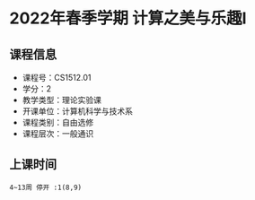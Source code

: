 # 2022年春季学期 计算之美与乐趣I 






## 课程信息

- 课程号：CS1512.01
- 学分：2
- 教学类型：理论实验课
- 开课单位：计算机科学与技术系
- 课程类别：自由选修
- 课程层次：一般通识

## 上课时间

```
4~13周 停开 :1(8,9)
```

